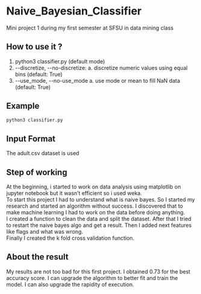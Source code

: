 # Naive_Bayesian_Classifier
Mini project 1 during my first semester at SFSU in data mining class
<br>

## How to use it ?
1. python3 classifier.py (default mode)
2. --discretize, --no-discretize:
  a. discretize numeric values using equal bins (default: True)
3. --use_mode, --no-use_mode
  a. use mode or mean to fill NaN data (default: True)

## Example
```sh
python3 classifier.py
```

## Input Format
The adult.csv dataset is used

## Step of working
At the beginning, i started to work on data analysis using matplotlib on jupyter notebook but it wasn’t efficient so i used weka.<br>
To start this project I had to understand what is naive bayes. So I started my research and started an algorithm without success. I discovered that to make machine learning I had to work on the data before doing anything.<br>
I created a function to clean the data and split the dataset. After that I tried to restart the naive bayes algo and get a result. Then I added next features like flags and what was wrong.<br>
Finally I created the k fold cross validation function.

## About the result
My results are not too bad for this first project.
I obtained 0.73 for the best accuracy score. I can upgrade the algorithm to better fit and train the model. I can also upgrade the rapidity of execution.

